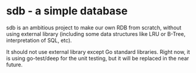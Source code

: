 # sdb - a simple database

sdb is an ambitious project to make our own RDB from scratch, without using external library (including some data structures like LRU or B-Tree, interpretation of SQL, etc).

It should not use external library except Go standard libraries.
Right now, it is using go-test/deep for the unit testing, but it will be replaced in the near future.
